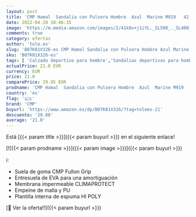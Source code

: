 ```yaml
---
layout: post
title: 'CMP Hamal  Sandalia con Pulsera Hombre  Azul  Marine M919   42 EU'
date: 2022-04-28 10:46:35
image: 'https://m.media-amazon.com/images/I/41k0v+j1iYL._SL500_._SL400_.jpg'
comments: true
category: ofertas
author: 'tole.es'
slug: 'B07K81X326-es CMP Hamal Sandalia con Pulsera Hombre Azul Marine M919 42 EU'
sku: 'B07K81X326-es'
tags: [ 'Calzado deportivo para hombre','Sandalias deportivas para hombre','Zapatillas y calzado deportivo para hombre','Zapatos','Zapatos para hombre','Zapatos y complementos','cmp','sandalia','🇪🇸', ]
actualPrice: 21.0 EUR
currency: EUR
price: 21.0
comparePrice: 29.95 EUR
prodname: 'CMP Hamal  Sandalia con Pulsera Hombre  Azul  Marine M919   42 EU'
country: 'es'
flag: '🇪🇸'
brand: 'CMP'
buyurl: 'https://www.amazon.es/dp/B07K81X326/?tag=tolees-21'
descuento: '29.88'
average: '21.0'
---
```


Está [{{< param title >}}]({{< param buyurl >}}) en el siguiente enlace!

[![{{< param prodname >}}]({{< param image >}})]({{< param buyurl >}})

ℹ️:

- Suela de goma CMP Fullon Grip
- Entresuela de EVA para una amortiguación
- Membrana impermeable CLIMAPROTECT
- Empeine de malla y PU
- Plantilla interna de espuma HI POLY

[🛒 Ver la oferta!!]({{< param buyurl >}})

